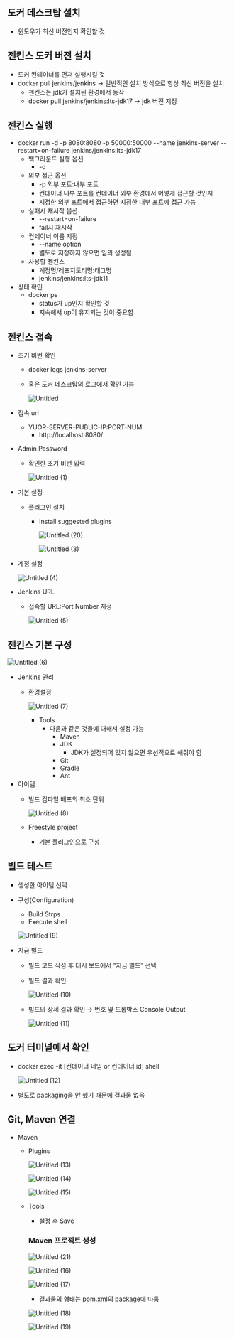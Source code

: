 ## 도커 데스크탑 설치

- 윈도우가 최신 버전인지 확인할 것

## 젠킨스 도커 버전 설치

- 도커 컨테이너를 먼저 실행시킬 것
- docker pull jenkins/jenkins → 일반적인 설치 방식으로 항상 최신 버전을 설치
    - 젠킨스는 jdk가 설치된 환경에서 동작
    - docker pull jenkins/jenkins:lts-jdk17 → jdk 버전 지정

## 젠킨스 실행

- docker run -d -p 8080:8080 -p 50000:50000 --name jenkins-server --restart=on-failure jenkins/jenkins:lts-jdk17
    - 백그라운드 실행 옵션
        - -d
    - 외부 접근 옵션
        - -p 외부 포트:내부 포트
        - 컨테이너 내부 포트를 컨테이너 외부 환경에서 어떻게 접근할 것인지
        - 지정한 외부 포트에서 접근하면 지정한 내부 포트에 접근 가능
    - 실패시 재시작 옵션
        - --restart=on-failure
        - fail시 재시작
    - 컨테이너 이름 지정
        - --name option
        - 별도로 지정하지 않으면 임의 생성됨
    - 사용할 젠킨스
        - 계정명/레포지토리명:태그명
        - jenkins/jenkins:lts-jdk11
- 상태 확인
    - docker ps
        - status가 up인지 확인할 것
        - 지속해서 up이 유지되는 것이 중요함

## 젠킨스 접속

- 초기 비번 확인
    - docker logs jenkins-server
    - 혹은 도커 데스크탑의 로그에서 확인 가능
        
        ![Untitled](https://github.com/Jo-dv/Capstone2021/assets/63555689/8e9ac232-151c-43f7-bdd6-2a0fa0b932a4)
        
- 접속 url
    - YUOR-SERVER-PUBLIC-IP:PORT-NUM
        - http://localhost:8080/
- Admin Password
    - 확인한 초기 비번 입력
        
        ![Untitled (1)](https://github.com/Jo-dv/Capstone2021/assets/63555689/861da4ec-97c2-4c98-91f5-b5ee23bb3439)
        
- 기본 설정
    - 플러그인 설치
        - Install suggested plugins
            
            ![Untitled (20)](https://github.com/Jo-dv/Capstone2021/assets/63555689/664e8ccf-ea0c-4eda-8444-9dc235061c75)

            ![Untitled (3)](https://github.com/Jo-dv/Capstone2021/assets/63555689/6fa96205-73bf-4937-971f-648a35ab064b)
            
- 계정 설정

    ![Untitled (4)](https://github.com/Jo-dv/Capstone2021/assets/63555689/e7650243-2c08-4485-8ac6-f0634f7cfd8a)

- Jenkins URL
    - 접속할 URL:Port Number 지정

        ![Untitled (5)](https://github.com/Jo-dv/Capstone2021/assets/63555689/505ba343-1e36-43c7-8f98-39f13c133237)     

## 젠킨스 기본 구성

![Untitled (6)](https://github.com/Jo-dv/Capstone2021/assets/63555689/498693ac-7fa9-4ecd-8c24-9146ab4fbc9b)



- Jenkins 관리
    - 환경설정

        ![Untitled (7)](https://github.com/Jo-dv/Capstone2021/assets/63555689/fc700940-87c6-4a12-babc-3a3c5a202beb)
        
        - Tools
            - 다음과 같은 것들에 대해서 설정 가능
                - Maven
                - JDK
                    - JDK가 설정되어 있지 않으면 우선적으로 해줘야 함
                - Git
                - Gradle
                - Ant
- 아이템
    - 빌드 컴파일 배포의 최소 단위

        ![Untitled (8)](https://github.com/Jo-dv/Capstone2021/assets/63555689/d69193b6-043a-4d63-9607-13f09fe6e53f)
        
    - Freestyle project
        - 기본 플러그인으로 구성

## 빌드 테스트

- 생성한 아이템 선택
- 구성(Configuration)
    - Build Strps
    - Execute shell

    ![Untitled (9)](https://github.com/Jo-dv/Capstone2021/assets/63555689/35293b91-d616-4f1e-96bd-a315067ad837)

- 지금 빌드
    - 빌드 코드 작성 후 대시 보드에서 “지금 빌드” 선택
    - 빌드 결과 확인

        ![Untitled (10)](https://github.com/Jo-dv/Capstone2021/assets/63555689/16ecfb0c-2595-4b0d-9533-a8433462d13a)
        
    - 빌드의 상세 결과 확인 → 번호 옆 드롭박스 Console Output
        
                
        ![Untitled (11)](https://github.com/Jo-dv/Capstone2021/assets/63555689/83289b89-dc30-4aa2-838b-ad7683defc3e)       

## 도커 터미널에서 확인

- docker exec -it [컨테이너 네임 or 컨테이너 id] shell
    
            
    ![Untitled (12)](https://github.com/Jo-dv/Capstone2021/assets/63555689/f1aafb19-9b9d-41bc-a394-bcd38a4c6939)
    
- 별도로 packaging을 안 했기 때문에 결과물 없음

## Git, Maven 연결

- Maven
    - Plugins

        ![Untitled (13)](https://github.com/Jo-dv/Capstone2021/assets/63555689/e756d322-447d-448f-b8bd-43036f88e78b)
        
        ![Untitled (14)](https://github.com/Jo-dv/Capstone2021/assets/63555689/389589aa-2a74-43db-93b4-d1c892117a3d)

        
        ![Untitled (15)](https://github.com/Jo-dv/Capstone2021/assets/63555689/8c691e28-6477-4b1a-aa82-1b457b51cfef)
        
    - Tools
        - 설정 후 Save
        
        ### Maven 프로젝트 생성

        ![Untitled (21)](https://github.com/Jo-dv/Capstone2021/assets/63555689/e75a3413-a5d5-40e2-820f-feea53889df5)

        ![Untitled (16)](https://github.com/Jo-dv/Capstone2021/assets/63555689/cdd592e7-c43d-472a-9fe6-e7a107f74565)
        
        ![Untitled (17)](https://github.com/Jo-dv/Capstone2021/assets/63555689/6f5d2de9-a2df-4997-b1ff-47b05a075998)
        
        - 결과물의 형태는 pom.xml의 package에 따름
          
        ![Untitled (18)](https://github.com/Jo-dv/Capstone2021/assets/63555689/524be33a-04d7-42de-8ce8-b14b29e698a3)
        
        ![Untitled (19)](https://github.com/Jo-dv/Capstone2021/assets/63555689/827c9d57-fd49-49b6-a4ae-29cb9d72696f)
